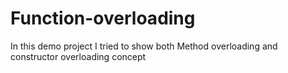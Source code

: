 # Function-overloading

In this demo project I tried to show both Method overloading and constructor overloading concept
